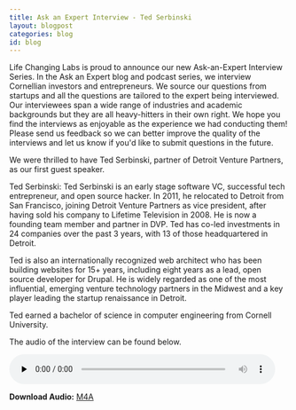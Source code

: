 ```yaml
---
title: Ask an Expert Interview - Ted Serbinski
layout: blogpost
categories: blog
id: blog
---
```

 
Life Changing Labs is proud to announce our new Ask-an-Expert Interview Series. In the Ask an Expert blog and podcast series, we interview Cornellian investors and entrepreneurs. We source our questions from startups and all the questions are tailored to the expert being interviewed. Our interviewees span a wide range of industries and academic backgrounds but they are all heavy-hitters in their own right. We hope you find the interviews as enjoyable as the experience we had conducting them! Please send us feedback so we can better improve the quality of the interviews and let us know if you'd like to submit questions in the future.

We were thrilled to have Ted Serbinski, partner of Detroit Venture Partners, as our first guest speaker.

Ted Serbinski: Ted Serbinski is an early stage software VC, successful tech entrepreneur, and open source hacker. In 2011, he relocated to Detroit from San Francisco, joining Detroit Venture Partners as vice president, after having sold his company to Lifetime Television in 2008. He is now a founding team member and partner in DVP. Ted has co-led investments in 24 companies over the past 3 years, with 13 of those headquartered in Detroit.

Ted is also an internationally recognized web architect who has been building websites for 15+ years, including eight years as a lead, open source developer for Drupal. He is widely regarded as one of the most influential, emerging venture technology partners in the Midwest and a key player leading the startup renaissance in Detroit.

Ted earned a bachelor of science in computer engineering from Cornell University.

The audio of the interview can be found below.

<audio controls preload="none" style="width:480px;">
<source src="/assets/audio/LCL Final Version.m4a" type="audio/mp4" />
<p>Your browser does not support HTML5 audio.</p>
</audio>
<p>
<strong>Download Audio:</strong>
<a href="/assets/audio/LCL Final Version.m4a">M4A</a>
</p>